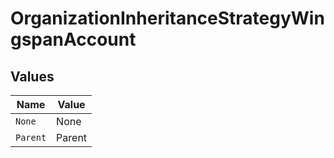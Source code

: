 # OrganizationInheritanceStrategyWingspanAccount


## Values

| Name     | Value    |
| -------- | -------- |
| `None`   | None     |
| `Parent` | Parent   |